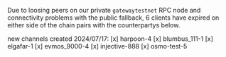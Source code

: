 Due to loosing peers on our private `gatewaytestnet` RPC node and connectivity problems with the public fallback, 6 clients have expired on either side of the chain pairs with the counterpartys below.

new channels created 2024/07/17: 
[x] harpoon-4
[x] blumbus_111-1
[x] elgafar-1
[x] evmos_9000-4
[x] injective-888
[x] osmo-test-5